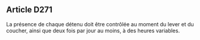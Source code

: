 Article D271
----
La présence de chaque détenu doit être contrôlée au moment du lever et du
coucher, ainsi que deux fois par jour au moins, à des heures variables.
